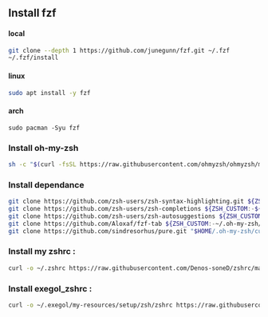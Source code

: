 ## Install fzf

#### local
```bash
git clone --depth 1 https://github.com/junegunn/fzf.git ~/.fzf
~/.fzf/install
```
#### linux
```bash
sudo apt install -y fzf
```
#### arch
```
sudo pacman -Syu fzf
```

### Install oh-my-zsh
```bash
sh -c "$(curl -fsSL https://raw.githubusercontent.com/ohmyzsh/ohmyzsh/master/tools/install.sh)"
```

### Install dependance
```bash
git clone https://github.com/zsh-users/zsh-syntax-highlighting.git ${ZSH_CUSTOM:-~/.oh-my-zsh/custom}/plugins/zsh-syntax-highlighting
git clone https://github.com/zsh-users/zsh-completions ${ZSH_CUSTOM:-${ZSH:-~/.oh-my-zsh}/custom}/plugins/zsh-completions
git clone https://github.com/zsh-users/zsh-autosuggestions ${ZSH_CUSTOM:-~/.oh-my-zsh/custom}/plugins/zsh-autosuggestions
git clone https://github.com/Aloxaf/fzf-tab ${ZSH_CUSTOM:-~/.oh-my-zsh/custom}/plugins/fzf-tab
git clone https://github.com/sindresorhus/pure.git "$HOME/.oh-my-zsh/custom/pure"
```

### Install my zshrc :

```bash
curl -o ~/.zshrc https://raw.githubusercontent.com/Denos-soneD/zshrc/main/.zshrc && source ~/.zshrc
```

### Install exegol_zshrc :
```bash
curl -o ~/.exegol/my-resources/setup/zsh/zshrc https://raw.githubusercontent.com/Denos-soneD/zshrc/main/exegol_zshrc
```
